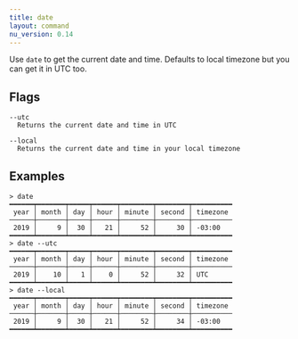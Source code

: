 ```yaml
---
title: date
layout: command
nu_version: 0.14
---
```


Use `date` to get the current date and time. Defaults to local timezone but you can get it in UTC too.

## Flags

    --utc
      Returns the current date and time in UTC

    --local
      Returns the current date and time in your local timezone

## Examples

```shell
> date
━━━━━━┯━━━━━━━┯━━━━━┯━━━━━━┯━━━━━━━━┯━━━━━━━━┯━━━━━━━━━━
 year │ month │ day │ hour │ minute │ second │ timezone
──────┼───────┼─────┼──────┼────────┼────────┼──────────
 2019 │     9 │  30 │   21 │     52 │     30 │ -03:00
━━━━━━┷━━━━━━━┷━━━━━┷━━━━━━┷━━━━━━━━┷━━━━━━━━┷━━━━━━━━━━
> date --utc
━━━━━━┯━━━━━━━┯━━━━━┯━━━━━━┯━━━━━━━━┯━━━━━━━━┯━━━━━━━━━━
 year │ month │ day │ hour │ minute │ second │ timezone
──────┼───────┼─────┼──────┼────────┼────────┼──────────
 2019 │    10 │   1 │    0 │     52 │     32 │ UTC
━━━━━━┷━━━━━━━┷━━━━━┷━━━━━━┷━━━━━━━━┷━━━━━━━━┷━━━━━━━━━━
> date --local
━━━━━━┯━━━━━━━┯━━━━━┯━━━━━━┯━━━━━━━━┯━━━━━━━━┯━━━━━━━━━━
 year │ month │ day │ hour │ minute │ second │ timezone
──────┼───────┼─────┼──────┼────────┼────────┼──────────
 2019 │     9 │  30 │   21 │     52 │     34 │ -03:00
━━━━━━┷━━━━━━━┷━━━━━┷━━━━━━┷━━━━━━━━┷━━━━━━━━┷━━━━━━━━━━
```
